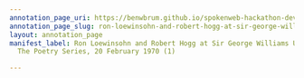 ```yaml
---
annotation_page_uri: https://benwbrum.github.io/spokenweb-hackathon-development/annotations/ron-loewinsohn-and-robert-hogg-at-sir-george-williams-university-the-poetry-series-20-february-1970-1--canvas-1-ron-loewinsohn.json
annotation_page_slug: ron-loewinsohn-and-robert-hogg-at-sir-george-williams-university-the-poetry-series-20-february-1970-1--canvas-1-ron-loewinsohn
layout: annotation_page
manifest_label: Ron Loewinsohn and Robert Hogg at Sir George Williams University,
  The Poetry Series, 20 February 1970 (1)

---
```

